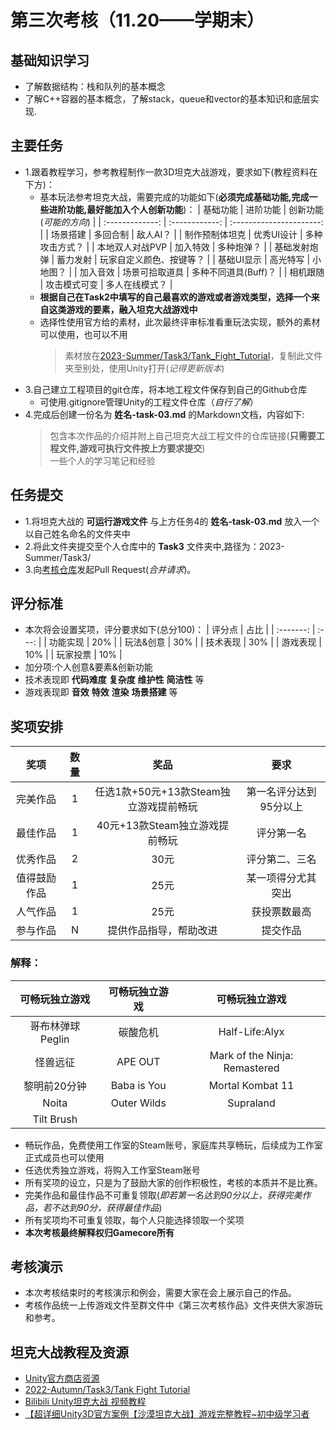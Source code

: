 <!-- title: Gamecore 2023夏季考核 --> 
# 第三次考核（11.20——学期末）
## 基础知识学习
* 了解数据结构：栈和队列的基本概念
* 了解C++容器的基本概念，了解stack，queue和vector的基本知识和底层实现.

## 主要任务
* 1.跟着教程学习，参考教程制作一款3D坦克大战游戏，要求如下(教程资料在下方)：
  * 基本玩法参考坦克大战，需要完成的功能如下(__必须完成基础功能,完成一些进阶功能,最好能加入个人创新功能__)：
      |    基础功能     |    进阶功能    |  创新功能(_可能的方向_)  |
      | :-------------: | :------------: | :----------------------: |
      |    场景搭建     |    多回合制    |         敌人AI？         |
      | 制作预制体坦克  |   优秀UI设计   |      多种攻击方式？      |
      | 本地双人对战PVP |    加入特效    |        多种炮弹？        |
      |  基础发射炮弹   |    蓄力发射    | 玩家自定义颜色、按键等？ |
      |   基础UI显示    |    高光特写    |         小地图？         |
      |    加入音效     | 场景可拾取道具 |   多种不同道具(Buff)？   |
      |    相机跟随     |  攻击模式可变  |      多人在线模式？      |
  * __根据自己在Task2中填写的自己最喜欢的游戏或者游戏类型，选择一个来自这类游戏的要素，融入坦克大战游戏中__
  * 选择性使用官方给的素材，此次最终评审标准看重玩法实现，额外的素材可以使用，也可以不用
      > 素材放在[2023-Summer/Task3/Tank_Fight_Tutorial](https://github.com/Gamecore5/2023-Summer/Task3/Tank_Fight_Tutorial)，复制此文件夹至别处，使用Unity打开(_记得更新版本_)
* 3.自己建立工程项目的git仓库，将本地工程文件保存到自己的Github仓库
  * 可使用.gitignore管理Unity的工程文件仓库（_自行了解_）
* 4.完成后创建一份名为 __姓名-task-03.md__ 的Markdown文档，内容如下:
    > 包含本次作品的介绍并附上自己坦克大战工程文件的仓库链接(__只需要工程文件,游戏可执行文件按上方要求提交__)       
    > 一些个人的学习笔记和经验      
          
## 任务提交
* 1.将坦克大战的 __可运行游戏文件__ 与上方任务4的 __姓名-task-03.md__ 放入一个以自己姓名命名的文件夹中
* 2.将此文件夹提交至个人仓库中的 __Task3__ 文件夹中,路径为：2023-Summer/Task3/
* 3.向[考核仓库](https://github.com/Gamecore5/2023-Summer/Task3)发起Pull Request(_合并请求_)。

## 评分标准    
* 本次将会设置奖项，评分要求如下(总分100)：
    |  评分点   | 占比  |
    | :-------: | :---: |
    | 功能实现  |  20%  |
    | 玩法&创意 |  30%  |
    | 技术表现  |  30%  |
    | 游戏表现  |  10%  |
    | 玩家投票  |  10%  |
* 加分项:个人创意&要素&创新功能
* 技术表现即 __代码难度__ __复杂度__ __维护性__ __简洁性__ 等
* 游戏表现即 __音效__ __特效__ __渲染__ __场景搭建__ 等      
      
## 奖项安排
  |     奖项     | 数量  |                  奖品                  |          要求          |
  | :----------: | :---: | :------------------------------------: | :--------------------: |
  |   完美作品   |   1   | 任选1款+50元+13款Steam独立游戏提前畅玩 | 第一名评分达到95分以上 |
  |   最佳作品   |   1   |     40元+13款Steam独立游戏提前畅玩     |       评分第一名       |
  |   优秀作品   |   2   |                  30元                  |     评分第二、三名     |
  | 值得鼓励作品 |   1   |                  25元                  |   某一项得分尤其突出   |
  |   人气作品   |   1   |                  25元                  |      获投票数最高      |
  |   参与作品   |   N   |         提供作品指导，帮助改进         |        提交作品        |
       
### 解释：
|  可畅玩独立游戏   | 可畅玩独立游戏 |        可畅玩独立游戏         |
| :---------------: | :------------: | :---------------------------: |
| 哥布林弹球 Peglin |    碳酸危机    |        Half-Life:Alyx         |
|     怪兽远征      |    APE OUT     | Mark of the Ninja: Remastered |
|   黎明前20分钟    |  Baba is You   |       Mortal Kombat 11        |
|       Noita       |  Outer Wilds   |           Supraland           |
|    Tilt Brush     |
* 畅玩作品，免费使用工作室的Steam账号，家庭库共享畅玩，后续成为工作室正式成员也可以使用
* 任选优秀独立游戏，将购入工作室Steam账号
* 所有奖项的设立，只是为了鼓励大家的创作积极性，考核的本质并不是比赛。
* 完美作品和最佳作品不可重复领取(_即若第一名达到90分以上，获得完美作品，若不达到90分，获得最佳作品_)
* 所有奖项均不可重复领取，每个人只能选择领取一个奖项
* __本次考核最终解释权归Gamecore所有__
## 考核演示
* 本次考核结束时的考核演示和例会，需要大家在会上展示自己的作品。
* 考核作品统一上传游戏文件至群文件中《第三次考核作品》文件夹供大家游玩和参考。
## 坦克大战教程及资源
* [Unity官方商店资源](https://assetstore.unity.com/packages/essentials/tutorial-projects/tanks-tutorial-46209)
* [2022-Autumn/Task3/Tank Fight Tutorial](https://github.com/7ubbti/2022-Autumn/tree/main/Task3)
* [Bilibili Unity坦克大战 视频教程](https://www.bilibili.com/video/BV1bf4y167Nd/?share_source=copy_web&vd_source=cc26c2405cb1c8fb0a4f28c62b7e1e96)
* [【超详细Unity3D官方案例【沙漠坦克大战】游戏完整教程~初中级学习者](https://www.bilibili.com/video/BV1ua4y1L7oY/?share_source=copy_web&vd_source=cc26c2405cb1c8fb0a4f28c62b7e1e96)
